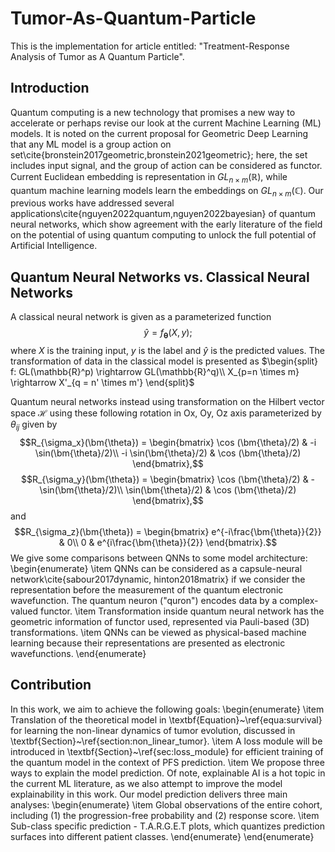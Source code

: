 # Tumor-As-Quantum-Particle
This is the implementation for article entitled: "Treatment-Response Analysis of Tumor as A Quantum Particle".

## Introduction
Quantum computing is a new technology that promises a new way to accelerate or perhaps revise our look at the current Machine Learning (ML) models. It is noted on the current proposal for Geometric Deep Learning that any ML model is a group action on set\cite{bronstein2017geometric,bronstein2021geometric}; here, the set includes input signal, and the group of action can be considered as functor. Current Euclidean embedding is representation in $GL_{n\times m}(\mathbb{R})$, while quantum machine learning models learn the embeddings on $GL_{n\times m}(\mathbb{C})$. Our previous works have addressed several applications\cite{nguyen2022quantum,nguyen2022bayesian} of quantum neural networks, which show agreement with the early literature of the field on the potential of using quantum computing to unlock the full potential of Artificial Intelligence.


## Quantum Neural Networks vs. Classical Neural Networks
A classical neural network is given as a parameterized function
$$\hat{y} = f_{\bm{\theta}}(X, y);$$ where $X$ is the training input, $y$ is the label and $\hat{y}$ is the predicted values. The transformation of data in the classical model is presented as 
$\begin{split}
	f: GL(\mathbb{R}^p) \rightarrow GL(\mathbb{R}^q)\\
	X_{p=n \times m} \rightarrow X'_{q = n' \times m'}
	\end{split}$

Quantum neural networks instead using transformation on the Hilbert vector space $\mathcal{H}$ using these following rotation in Ox, Oy, Oz axis parameterized by $\theta_{ij}$ given by $$R_{\sigma_x}(\bm{\theta}) =  \begin{bmatrix}
\cos (\bm{\theta}/2) & -i \sin(\bm{\theta}/2)\\
-i \sin(\bm{\theta}/2) & \cos (\bm{\theta}/2)
\end{bmatrix},$$ $$R_{\sigma_y}(\bm{\theta}) =  \begin{bmatrix}
\cos (\bm{\theta}/2) & -\sin(\bm{\theta}/2)\\
\sin(\bm{\theta}/2) & \cos (\bm{\theta}/2)
\end{bmatrix},$$ and $$R_{\sigma_z}(\bm{\theta}) = \begin{bmatrix}
e^{-i\frac{\bm{\theta}}{2}} & 0\\
0 & e^{i\frac{\bm{\theta}}{2}}
\end{bmatrix}.$$
We give some comparisons between QNNs to some model architecture:
\begin{enumerate}
    \item QNNs can be considered as a capsule-neural network\cite{sabour2017dynamic, hinton2018matrix} if we consider the representation before the measurement of the quantum electronic wavefunction. The quantum neuron ("quron") encodes data by a complex-valued functor.
    \item Transformation inside quantum neural network has the geometric information of functor used, represented via Pauli-based (3D) transformations.
    \item QNNs can be viewed as physical-based machine learning because their representations are presented as electronic wavefunctions.
\end{enumerate}


## Contribution
In this work, we aim to achieve the following goals:
\begin{enumerate}
    \item Translation of the theoretical model in \textbf{Equation}~\ref{equa:survival} for learning the non-linear dynamics of tumor evolution, discussed in \textbf{Section}~\ref{section:non_linear_tumor}.
    \item A loss module will be introduced in \textbf{Section}~\ref{sec:loss_module} for efficient training of the quantum model in the context of PFS prediction.
    \item We propose three ways to explain the model prediction. Of note, explainable AI is a hot topic in the current ML literature, as we also attempt to improve the model explainability in this work. Our model prediction delivers three main analyses:
    \begin{enumerate}
        \item Global observations of the entire cohort, including (1) the progression-free probability and (2) response score.
        \item Sub-class specific prediction - T.A.R.G.E.T plots, which quantizes prediction surfaces into different patient classes.
    \end{enumerate}
\end{enumerate}
